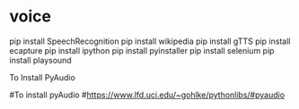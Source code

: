 # voice


pip install SpeechRecognition
pip install wikipedia
pip install gTTS
pip install ecapture
pip install ipython
pip install pyinstaller
pip install selenium
pip install playsound

To Install PyAudio

  #To install pyAudio
  #https://www.lfd.uci.edu/~gohlke/pythonlibs/#pyaudio
